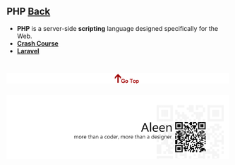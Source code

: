 ## PHP [Back](./../Programming%20Menu.md)

- **PHP** is a server-side **scripting** language designed specifically for the Web.
- [**Crash Course**](./crash/crash.md)
- [**Laravel**](./laravel/laravel.md)


<a href="#" style="left:200px;"><img src="./../../pic/gotop.png"></a>
=====
<a href="http://aleen42.github.io/" target="_blank" ><img src="./../../pic/tail.gif"></a>
